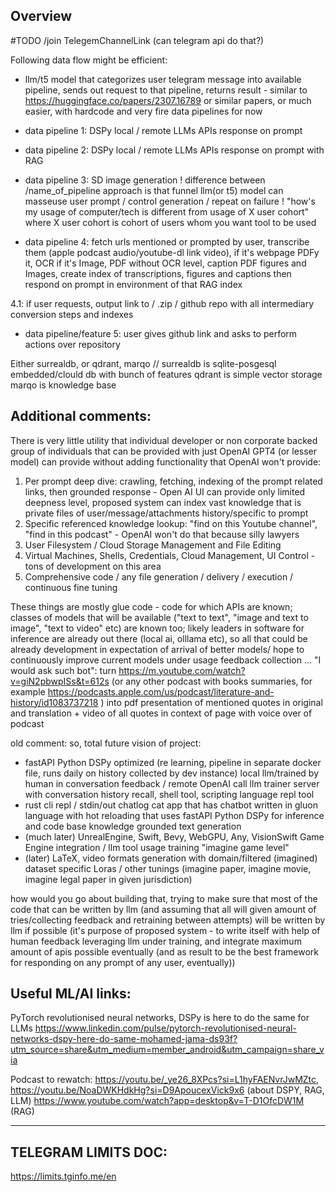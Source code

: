 ## Overview

#TODO /join TelegemChannelLink (can telegram api do that?)

Following data flow might be efficient:
- llm/t5 model that categorizes user telegram message into available pipeline, sends out request to that pipeline, returns result - similar to https://huggingface.co/papers/2307.16789 or similar papers, or much easier, with hardcode and very fire data pipelines for now 

- data pipeline 1: DSPy local / remote LLMs APIs response on prompt  
  
- data pipeline 2: DSPy local / remote LLMs APIs response on prompt with RAG 
  
- data pipeline 3: SD image generation 
! difference between /name_of_pipeline approach is that funnel llm(or t5) model can masseuse user prompt / control generation / repeat on failure
! "how's my usage of computer/tech is different from usage of X user cohort" where X user cohort is cohort of users whom you want tool to be used
  
- data pipeline 4: fetch urls mentioned or prompted by user, transcribe them (apple podcast audio/youtube-dl link video), if it's webpage PDFy it, OCR if it's Image, PDF without OCR level, caption PDF figures and Images, create index of transcriptions, figures and captions 
then respond on prompt in environment of that RAG index
  
4.1: if user requests, output link to / .zip / github repo with all intermediary conversion steps and indexes
  
- data pipeline/feature 5: user gives github link and asks to perform actions over repository 
 
Either surrealdb, or qdrant, marqo //
surrealdb is sqlite-posgesql embedded/clould db with bunch of features
qdrant is simple vector storage
marqo is knowledge base

## Additional comments:

There is very little utility that individual developer or non corporate backed group of individuals that can be provided with just OpenAI GPT4 (or  lesser model) can provide without adding functionality that OpenAI won't provide: 
1. Per prompt deep dive: crawling, fetching, indexing of the prompt related links, then grounded response - Open AI UI can provide only limited deepness level, proposed system can index vast knowledge that is private files of user/message/attachments history/specific to prompt 
2. Specific referenced knowledge lookup: "find on this Youtube channel", "find in this podcast" - OpenAI won't do that because silly lawyers  
3. User Filesystem / Cloud Storage Management and File Editing 
4. Virtual Machines, Shells, Credentials, Cloud Management, UI Control - tons of development on this area 
5. Comprehensive code / any file generation / delivery / execution / continuous fine tuning 

These things are mostly glue code - code for which APIs are known; classes of models that will be available ("text to text", "image and text to image", "text to video" etc) are known too; likely leaders in software for inference are already out there (local ai, olllama etc), so all that could be already development in expectation of arrival of better models/ hope to continuously improve current models under usage feedback collection
...
"I would ask such bot":
turn https://m.youtube.com/watch?v=giN2pbwpISs&t=612s (or any other podcast with books summaries, for example https://podcasts.apple.com/us/podcast/literature-and-history/id1083737218 ) into pdf presentation of mentioned quotes in original and translation + video of all quotes in context of page with voice over of podcast

old comment:
so, total future vision of project:
 - fastAPI Python DSPy optimized (re learning, pipeline in separate docker file, runs daily on history collected by dev instance) local llm/trained by human in conversation feedback / remote OpenAI call llm trainer server with conversation history recall, shell tool, scripting language repl tool
 - rust cli repl / stdin/out chatlog cat app that has chatbot written in gluon language with hot reloading that uses fastAPI Python DSPy for inference and code base knowledge grounded text generation
 - (much later) UnrealEngine, Swift, Bevy, WebGPU, Any, VisionSwift Game Engine integration / llm tool usage training "imagine game level"
 - (later) LaTeX, video formats generation with domain/filtered (imagined) dataset specific Loras / other tunings  (imagine paper, imagine movie, imagine legal paper in given jurisdiction)

how would you go about building that, trying to make sure that most of the code that can be written by llm (and assuming that all will given amount of tries/collecting feedback and retraining between attempts) will be written by llm if possible
(it's purpose of proposed system - to write itself with help of human feedback leveraging llm under training, and integrate maximum amount of apis possible eventually (and as result to be the best framework for responding on any prompt of any user, eventually))


## Useful ML/AI links:
PyTorch revolutionised neural networks, DSPy is here to do the same for LLMs 
https://www.linkedin.com/pulse/pytorch-revolutionised-neural-networks-dspy-here-do-same-mohamed-jama-ds93f?utm_source=share&utm_medium=member_android&utm_campaign=share_via

Podcast to rewatch: https://youtu.be/_ye26_8XPcs?si=L1hyFAENvrJwMZtc,
https://youtu.be/NoaDWKHdkHg?si=D9ApoucexVick9x6 (about DSPY, RAG, LLM)
https://www.youtube.com/watch?app=desktop&v=T-D1OfcDW1M (RAG)
__________________________________________________________________________________________

## TELEGRAM LIMITS DOC:
https://limits.tginfo.me/en